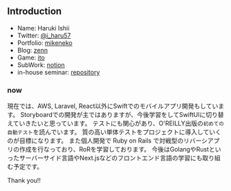 ## Introduction
- Name: Haruki Ishii
- Twitter: [@i_haru57](https://twitter.com/i_haru57)
- Portfolio: [mikeneko](https://mike-neko-507-dlen83lbb-haru507.vercel.app/)
- Blog: [zenn](https://zenn.dev/haru507)
- Game: [ito](https://github.com/haru507/ito)
- SubWork: [notion](https://absorbed-limit-881.notion.site/b4e74017c28a4126990688a0e786324b)
- in-house seminar: [repository](https://github.com/haru507/study_meet_app)

### now
 
 現在では、AWS, Laravel, React以外にSwiftでのモバイルアプリ開発もしています。
 Storyboardでの開発が主ではありますが、今後学習をしてSwiftUIに切り替えていきたいと思っています。
 テストにも関心があり、O'REILLY出版の`初めての自動テスト`を読んでいます。
 質の高い単体テストをプロジェクトに導入していくのが目標になります。
 また個人開発で Ruby on Rails で対戦型のリバーシアプリの作成を行なっており、RoRを学習しております。
 今後はGolangやRustといったサーバーサイド言語やNext.jsなどのフロントエンド言語の学習にも取り組む予定です。

Thank you!!
